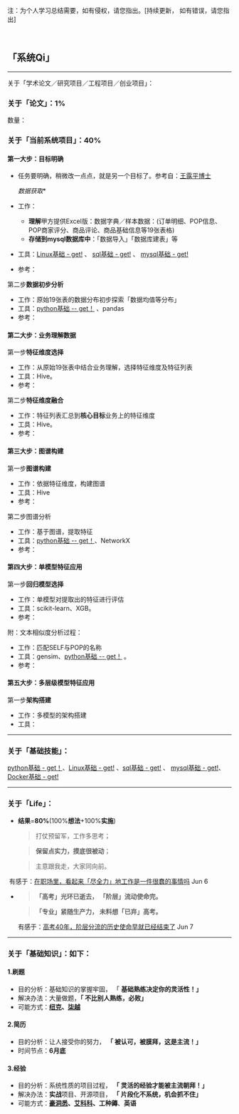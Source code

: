 注：为个人学习总结需要，如有侵权，请您指出。[持续更新， 如有错误，请您指出]        

​    

 ##                      **「系统Qi」** 

-----

关于「学术论文／研究项目／工程项目／创业项目」：

### 关于「论文」：1%

数量：

### 关于「当前系统项目」：**40%**

#### 第一大步：**目标明确**

- 任务要明确，稍微改一点点，就是另一个目标了。参考自：[王露平博士](http://see.xidian.edu.cn/html/news/7897.html)

  *数据获取**


- 工作：
  - **理解**甲方提供Excel版：数据字典／样本数据：(订单明细、POP信息、POP商家评分、商品评论、商品基础信息等19张表格)
  - **存储到mysql数据库中**：「数据导入」「数据库建表」等
- 工具：[Linux基础 - get!](http://www.runoob.com/linux/linux-tutorial.html) 、 [sql基础 - get!](http://www.runoob.com/sql/sql-tutorial.html) 、   [mysql基础 - get!](http://www.runoob.com/mysql/mysql-tutorial.html)  
- 参考：

第二步**数据初步分析**

- 工作：原始19张表的数据分布初步探索「数据均值等分布」
- 工具：[python基础 -- get！](http://www.runoob.com/python/python-tutorial.html) 、pandas
- 参考：

#### 第二大步：业务理解数据

第一步**特征维度选择**

- 工作：从原始19张表中结合业务理解，选择特征维度及特征列表
- 工具：Hive。
- 参考：

第二步**特征维度融合**

- 工作：特征列表汇总到**核心目标**业务上的特征维度
- 工具：Hive。
- 参考：

#### 第三大步：图谱构建

第一步**图谱构建**

- 工作：依据特征维度，构建图谱
- 工具：Hive
- 参考：

第二步图谱分析

- 工作：基于图谱，提取特征
- 工具：[python基础 -- get！](http://www.runoob.com/python/python-tutorial.html)、NetworkX
- 参考：

#### 第四大步：单模型特征应用

第一步**回归模型选择**

- 工作：单模型对提取出的特征进行评估
- 工具：scikit-learn、XGB。
- 参考：

附：文本相似度分析过程：

- 工作：匹配SELF与POP的名称
- 工具：gensim、[python基础 -- get！](http://www.runoob.com/python/python-tutorial.html) 。
- 参考：

#### 第五大步：多层级模型特征应用

第一步**架构搭建**

- 工作：多模型的架构搭建
- 工具：

-----

### 关于「基础技能」：

[python基础 - get！](http://www.runoob.com/python/python-tutorial.html)、[Linux基础 - get!](http://www.runoob.com/linux/linux-tutorial.html) 、[sql基础 - get!](http://www.runoob.com/sql/sql-tutorial.html) 、 [mysql基础 - get!](http://www.runoob.com/mysql/mysql-tutorial.html)、[Docker基础 - get!](http://www.runoob.com/docker/docker-tutorial.html)

--------

### 关于「Life」：

- **结果**=**80%**(100%**想法**+100%**实施**)  

  > 打仗预留军，工作多思考；

  > **保留点实力，摸底很被动**；

  >主意跟我走，大家同向前。

​       有感于：[在职场里，看起来「尽全力」地工作是一件很蠢的事情吗](https://www.zhihu.com/question/60708921/answer/179744908?utm_medium=social&utm_source=wechat_session)  Jun 6

- > **「高考」光环已逝去，   「阶层」流动使命完。**

  > **「专业」紧随生产力，     未料想「已弃」高考。**

  有感于：[高考40年，阶层分流的历史使命早就已经结束了](https://mp.weixin.qq.com/s?__biz=MzI0NzA3MTM5NQ%3D%3D&mid=2650557246&idx=1&sn=491c608e588acfdc6eaa05ddc4cccb9d#wechat_redirect) Jun 7






------
### 关于「基础知识」：如下：


#### 1.刷题

- 目的分析：基础知识的掌握牢固， 「 **基础熟练决定你的灵活性！」**
- 解决办法：大量做题，**「 不比别人熟练，必败」**
- 可能方式：**[纽克](https://www.nowcoder.com/7037691)、[柒越](https://www.julyedu.com)**

#### 2.简历

- 目的分析：让人接受你的努力， **「 被认可，被膜拜，这是主流！」**
- 时间节点：**6月底**

#### 3.经验

- 目的分析：系统性质的项目过程， **「 灵活的经验才能被主流朝拜！」**
- 解决办法：**实战**项目、开源项目， **「 片段化不系统，机会抓不住」**
- 可能方式：**[豪洞悉](http://geek.ai100.com.cn)、[艾科科](http://tinyletter.com/fly51fly/archive)、工种薅**、**英语**